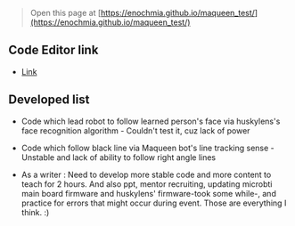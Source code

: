 
> Open this page at [https://enochmia.github.io/maqueen_test/](https://enochmia.github.io/maqueen_test/)

## Code Editor link

* [Link](https://makecode.microbit.org/#editor)

## Developed list

* Code which lead robot to follow learned person's face via huskylens's face recognition algorithm - Couldn't test it, cuz lack of power
* Code which follow black line via Maqueen bot's line tracking sense - Unstable and lack of ability to follow right angle lines

* As a writer : Need to develop more stable code and more content to teach for 2 hours. And also ppt, mentor recruiting, updating microbti main board firmware and huskylens' firmware-took some while-, and practice for errors that might occur during event.
  Those are everything I think. :)

